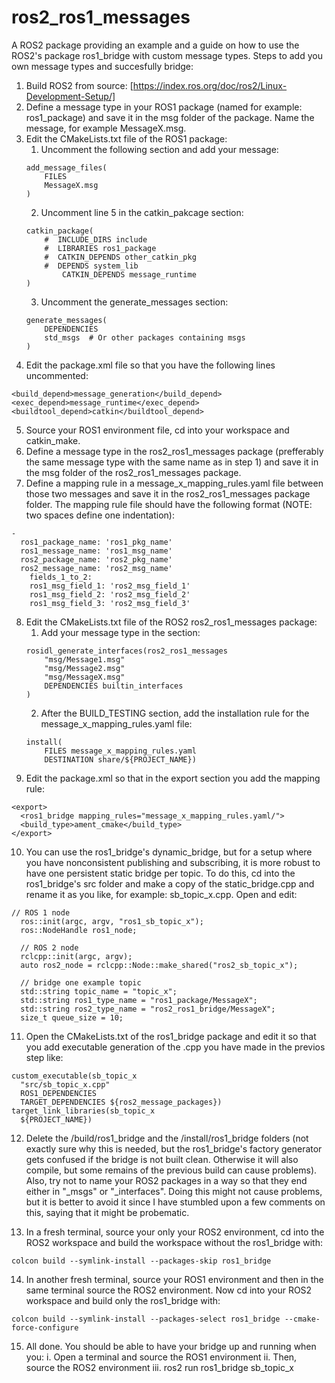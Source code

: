 # ros2_ros1_messages

A ROS2 package providing an example and a guide on how to use the ROS2's package ros1_bridge with custom message types. Steps to add you own message types and succesfully bridge:

1. Build ROS2 from source: [https://index.ros.org/doc/ros2/Linux-Development-Setup/]
2. Define a message type in your ROS1 package (named for example: ros1_package) and save it in the msg folder of the package. Name the message, for example MessageX.msg.
3. Edit the CMakeLists.txt file of the ROS1 package:
    1. Uncomment the following section and add your message:
	```
	add_message_files(
  		FILES
		MessageX.msg
	)
	```
    2. Uncomment line 5 in the catkin_pakcage section:
	```
	catkin_package(
		#  INCLUDE_DIRS include
		#  LIBRARIES ros1_package
		#  CATKIN_DEPENDS other_catkin_pkg
		#  DEPENDS system_lib
    		CATKIN_DEPENDS message_runtime
	)
	```
    3. Uncomment the generate_messages section:
	```
	generate_messages(
		DEPENDENCIES
  		std_msgs  # Or other packages containing msgs
	)
	```
4. Edit the package.xml file so that you have the following lines uncommented:
```
<build_depend>message_generation</build_depend>
<exec_depend>message_runtime</exec_depend>
<buildtool_depend>catkin</buildtool_depend>
```
5. Source your ROS1 environment file, cd into your workspace and catkin_make.
6. Define a message type in the ros2_ros1_messages package (prefferably the same message type with the same name as in step 1) and save it in the msg folder of the ros2_ros1_messages package.
7. Define a mapping rule in a message_x_mapping_rules.yaml file between those two messages and save it in the ros2_ros1_messages package folder. The mapping rule file should have the following format (NOTE: two spaces define one indentation):
```
-
  ros1_package_name: 'ros1_pkg_name'
  ros1_message_name: 'ros1_msg_name'
  ros2_package_name: 'ros2_pkg_name'
  ros2_message_name: 'ros2_msg_name'
    fields_1_to_2:
    ros1_msg_field_1: 'ros2_msg_field_1'
    ros1_msg_field_2: 'ros2_msg_field_2'
    ros1_msg_field_3: 'ros2_msg_field_3'
```	
8. Edit the CMakeLists.txt file of the ROS2 ros2_ros1_messages package:
    1. Add your message type in the section:
	```
	rosidl_generate_interfaces(ros2_ros1_messages
  		"msg/Message1.msg"
  		"msg/Message2.msg"
  		"msg/MessageX.msg"
  		DEPENDENCIES builtin_interfaces
	)
	```
    2. After the BUILD_TESTING section, add the installation rule for the message_x_mapping_rules.yaml file:
	```
	install(
		FILES message_x_mapping_rules.yaml
  		DESTINATION share/${PROJECT_NAME})
	```
9. Edit the package.xml so that in the export section you add the mapping rule:
```
<export>
  <ros1_bridge mapping_rules="message_x_mapping_rules.yaml/">
  <build_type>ament_cmake</build_type>
</export>

```
10. You can use the ros1_bridge's dynamic_bridge, but for a setup where you have nonconsistent publishing and subscribing, it is more robust to have one persistent static bridge per topic. To do this, cd into the ros1_bridge's src folder and make a copy of the static_bridge.cpp and rename it as you like, for example: sb_topic_x.cpp. Open and edit:
```
// ROS 1 node
  ros::init(argc, argv, "ros1_sb_topic_x");
  ros::NodeHandle ros1_node;

  // ROS 2 node
  rclcpp::init(argc, argv);
  auto ros2_node = rclcpp::Node::make_shared("ros2_sb_topic_x");

  // bridge one example topic
  std::string topic_name = "topic_x";
  std::string ros1_type_name = "ros1_package/MessageX";
  std::string ros2_type_name = "ros2_ros1_bridge/MessageX";
  size_t queue_size = 10;
```
11. Open the CMakeLists.txt of the ros1_bridge package and edit it so that you add executable generation of the .cpp you have made in the previos step like:
```
custom_executable(sb_topic_x
  "src/sb_topic_x.cpp"
  ROS1_DEPENDENCIES
  TARGET_DEPENDENCIES ${ros2_message_packages})
target_link_libraries(sb_topic_x
  ${PROJECT_NAME})
```
12. Delete the /build/ros1_bridge and the /install/ros1_bridge folders (not exactly sure why this is needed, but the ros1_bridge's factory generator gets confused if the bridge is not built clean. Otherwise it will also compile, but some remains of the previous build can cause problems). Also, try not to name your ROS2 packages in a way so that they end either in "_msgs" or "_interfaces". Doing this might not cause problems, but it is better to avoid it since I have stumbled upon a few comments on this, saying that it might be probematic. 

13. In a fresh terminal, source your only your ROS2 environment, cd into the ROS2 workspace and build the workspace without the ros1_bridge with:
```
colcon build --symlink-install --packages-skip ros1_bridge
```
14. In another fresh terminal, source your ROS1 environment and then in the same terminal source the ROS2 environment. Now cd into your ROS2 workspace and build only the ros1_bridge with:
```
colcon build --symlink-install --packages-select ros1_bridge --cmake-force-configure
```
15. All done. You should be able to have your bridge up and running when you:
    i. Open a terminal and source the ROS1 environment
    ii. Then, source the ROS2 environment
    iii. ros2 run ros1_bridge sb_topic_x

